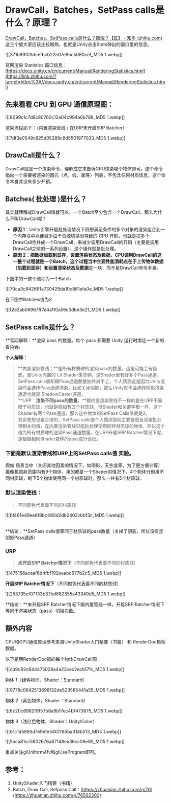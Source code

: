 # DrawCall，Batches，SetPass calls是什么？原理？
[DrawCall，Batches，SetPass calls是什么？原理？【匠】 - 知乎 (zhihu.com)](https://zhuanlan.zhihu.com/p/353856280)
这三个值大家应该比较眼熟，也就是Unity点击Stats弹出的窗口里的信息。

![[371b89f03dcefbcb22e07e85c5080cef_MD5 1.webp]]

官网渲染 Statistics 窗口信息：[https://docs.unity.cn/cn/current/Manual/RenderingStatistics.html](https://link.zhihu.com/?target=https%3A//docs.unity.cn/cn/current/Manual/RenderingStatistics.html)

## 先来看看 CPU 到 GPU 通信原理图：

  

![[8099c1c7d9c80760c12a04c994a6b788_MD5 1.webp]]

渲染流程如下：（内置渲染管线 / 在URP未开启SRP Batcher）

![[7df3e0549c825d05389c8d5501977033_MD5 1.webp]]

## **D**rawCall是什么？

DrawCall就是一个渲染命令，理解成它来告诉GPU渲染哪个物体即可。这个命令指向一个需要被渲染的图元（点，线，面等）列表，不包含任何材质信息，这个命令本身并没有多少开销。

## **Batches(** 批处理 **)是什么？**

其实就理解成DrawCall值就可以，一个Batch至少包含一个DrawCall，那么为什么不叫DrawCall呢？

-   **原因 1**：Unity引擎开启批处理情况下将把满足条件的多个对象的渲染组合到一个内存块中以便减少由于资源切换而导致的 CPU 开销，也就是把多个DrawCall合并成一个DrawCall，来减少调用DrawCall的开销（主要是调用DrawCall之前的一系列设置），这个操作就是批处理。
-   **原因 2：**把数据加载到显存，设置渲染状态及数据，CPU调用DrawCall的这一整个过程就是一个Batch。这个过程当中主要性能消耗点在于**上传物体数据（加载到显存）**和**设置渲染状态及数据**这一块，而不是DrawCall命令本身。

下图中的一整个流程为一个Batch

  

![[70ca3c842661a730429da10c861efa0e_MD5 1.webp]]

在下图中Batches值为3

![[f2e2ab06967ff7e4a110a59c0dbe3e21_MD5 1.webp]]

## **SetPass calls是什么？**

**官网解释：**渲染 pass 的数量。每个 pass 都需要 Unity 运行时绑定一个新的着色器。

**个人解释：**

> **内置渲染管线：**是所有材质球的渲染pass的数量。这里可能会有疑惑，拿Unity内置的 Lit Shader来举例，这Shader里有好多个Pass通道，SetPass calls值却跟Pass通道数量始终对不上，个人猜测这是因为Unity渲染时会选择Pass通道渲染，比如关闭阴影，那么Unity就不会选择阴影渲染通道也就是 ShadowCaster通道。  
> **URP：**渲染不同pass的数量**，**跟内置渲染管线不一样的是在URP不局限于材质球，也就是假如有五个材质球，但Shader和关键字都一样，这个Shader有两个Pass通道，那么这些物体的SetPass Calls值就是2。  
> 其实想想也是合理的，SetPass calls值个人猜测官网主要是想呈现跟批处理相关的值，在内置渲染管线只能批处理使用同样材质球的物体，所以这个值为所有材质球的渲染Pass通道数量，在URP开启SRP Batcher情况下呢，是根据相同Shader变体的pass进行合批。

### 下面是**默认渲染管线**和**URP**上的SetPass calls值 实验。

假如 场景当中（关闭其他因素的情况下，如阴影，天空盒等，为了更方便计算）摄像机照射范围内有9个物体，用的都是一个Shader的情况下，4个物体分别用不同材质球，剩下5个物体使用同一个材质球时，那么一共有5个材质球。

### **默认渲染管线：**

> 不同颜色代表着不同的材质球  

![[bf461e49ee6f8bc480d2db2402cbbf3c_MD5 1.webp]]

​  
**结论：**SetPass calls值等同于材质球的pass数量（关掉了阴影，所以没有走阴影Pass通道）

### URP

> **未开启SRP Batcher情况下**（不同颜色代表着不同的材质球）

![[475156acaaf6d4fbf192eeabc677b2c5_MD5 1.webp]]

  
**开启SRP Batcher情况下**（不同颜色代表着不同的材质球）  

![[253735ef07133b37bd682355a43349d5_MD5 1.webp]]

  
**结论：**未开启SRP Batcher情况下跟内置管线一样，开启SRP Batcher情况下等同于渲染状态（pass）切换次数。

## 额外内容

CPU和GPU通信原理参考来自UnityShader入门精要（书籍） 和 RenderDoc抓帧数据。

以下是用RenderDoc抓的每个物体DrawCall图

![[cb9c82c644475028a4a23cec2ecb17fc_MD5 1.webp]]

物体 1（绿色物体，Shader：Standard）

![[9778c0642513696f32de523585441a55_MD5 1.webp]]

物体 2（黄色物体，Shader：Standard）

![[6c20c8982f9f57b8a9b17ec4b1473875_MD5 1.webp]]

物体 3（浅红色物体，Shader：Unity/Color）

![[61c1d5893d7e9efe5407f85ba314b513_MD5 1.webp]]

![[5bca81cc5602676a87148ea36cc06e80_MD5 1.webp]]

重点关注glUniform4fv和glUseProgram即可。

## 参考：

1.  UnityShader入门精要（书籍）
2.  Batch, Draw Call, Setpass Call：[https://zhuanlan.zhihu.com/p/76](https://zhuanlan.zhihu.com/p/76562300)